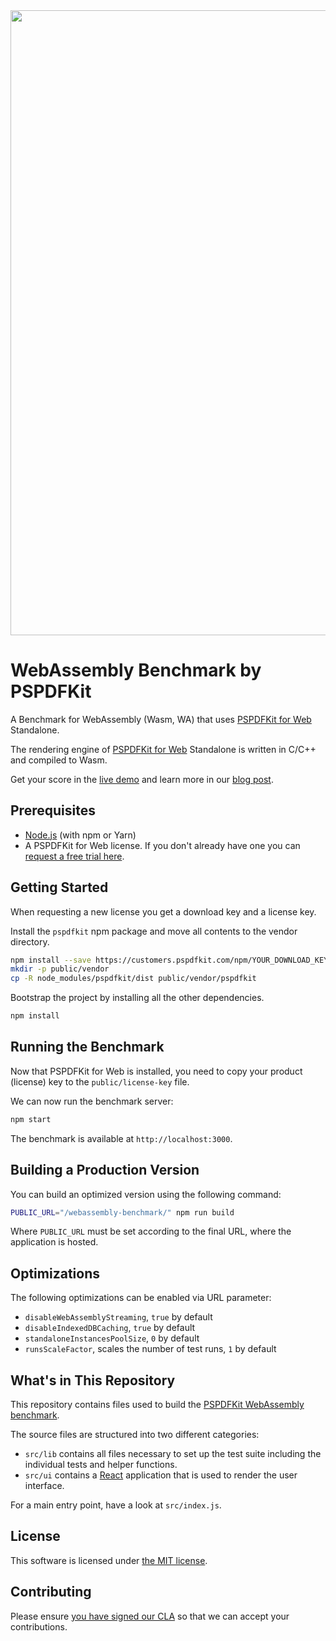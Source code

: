 <center>
  <a href="http://iswebassemblyfastyet.com/">
    <img src="https://pspdfkit.com/images/blog/2018/webassembly-benchmark/article-header.png" width="1000" style="max-width: 100%;">
  </a>
</center>

# WebAssembly Benchmark by PSPDFKit

A Benchmark for WebAssembly (Wasm, WA) that uses [PSPDFKit for Web](https://pspdfkit.com/web/) Standalone.

The rendering engine of [PSPDFKit for Web](https://pspdfkit.com/web/) Standalone is written in C/C++ and compiled to Wasm.

Get your score in the [live demo](http://iswebassemblyfastyet.com/) and learn more in our [blog post](https://pspdfkit.com/blog/2018/a-real-world-webassembly-benchmark/).

## Prerequisites

- [Node.js](http://nodejs.org/) (with npm or Yarn)
- A PSPDFKit for Web license. If you don't already have one
  you can [request a free trial here](https://pspdfkit.com/try/).

## Getting Started

When requesting a new license you get a download key and a license key.

Install the `pspdfkit` npm package and move all contents to the vendor directory.

```bash
npm install --save https://customers.pspdfkit.com/npm/YOUR_DOWNLOAD_KEY_GOES_HERE/latest.tar.gz
mkdir -p public/vendor
cp -R node_modules/pspdfkit/dist public/vendor/pspdfkit
```

Bootstrap the project by installing all the other dependencies.

```bash
npm install
```

## Running the Benchmark

Now that PSPDFKit for Web is installed, you need to copy your product (license) key to the `public/license-key` file.

We can now run the benchmark server:

```bash
npm start
```

The benchmark is available at `http://localhost:3000`.

## Building a Production Version

You can build an optimized version using the following command:

```bash
PUBLIC_URL="/webassembly-benchmark/" npm run build
```

Where `PUBLIC_URL` must be set according to the final URL, where the application is hosted.

## Optimizations

The following optimizations can be enabled via URL parameter:

- `disableWebAssemblyStreaming`, `true` by default
- `disableIndexedDBCaching`, `true` by default
- `standaloneInstancesPoolSize`, `0` by default
- `runsScaleFactor`, scales the number of test runs, `1` by default

## What's in This Repository

This repository contains files used to build the [PSPDFKit WebAssembly benchmark](http://iswebassemblyfastyet.com/).

The source files are structured into two different categories:

- `src/lib` contains all files necessary to set up the test suite including the individual tests and helper functions.
- `src/ui` contains a [React](https://reactjs.org/) application that is used to render the user interface.

For a main entry point, have a look at `src/index.js`.

## License

This software is licensed under [the MIT license](LICENSE).

## Contributing

Please ensure
[you have signed our CLA](https://pspdfkit.com/guides/web/current/miscellaneous/contributing/) so that we can
accept your contributions.
